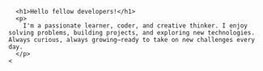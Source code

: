 
      <h1>Hello fellow developers!</h1>
      <p>
        I'm a passionate learner, coder, and creative thinker. I enjoy solving problems, building projects, and exploring new technologies. Always curious, always growing—ready to take on new challenges every day.
      </p>
    < 
